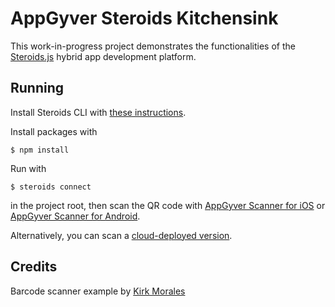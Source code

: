 AppGyver Steroids Kitchensink
===========

This work-in-progress project demonstrates the functionalities of the [Steroids.js](http://www.appgyver.com/steroids) hybrid app development platform.

## Running

Install Steroids CLI with [these instructions](http://guides.appgyver.com/steroids/guides/steroids_npm/installing/).

Install packages with

    $ npm install

Run with

    $ steroids connect

in the project root, then scan the QR code with [AppGyver Scanner for iOS](https://itunes.apple.com/us/app/appgyver-scanner/id575076515) or [AppGyver Scanner for Android](http://play.google.com/store/apps/details?id=com.appgyver.android).

Alternatively, you can scan a [cloud-deployed version](https://share.appgyver.com/?id=24113&hash=1162c0a3e9ba1cf82a8a14c3f3d26af971e9aa029c0df3b47f1c06348da87cac).

## Credits

Barcode scanner example by [Kirk Morales](https://github.com/knation)
